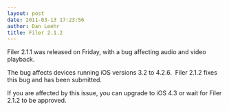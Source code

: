 ```yaml
---
layout: post
date: 2011-03-13 17:23:56
author: Dan Leehr
title: Filer 2.1.2
---
```


Filer 2.1.1 was released on Friday, with a bug affecting audio and video playback.

The bug affects devices running iOS versions 3.2 to 4.2.6\. &nbsp;Filer 2.1.2 fixes this bug and has been submitted.

If you are affected by this issue, you can upgrade to iOS 4.3 or wait for Filer 2.1.2 to be approved.&nbsp;
